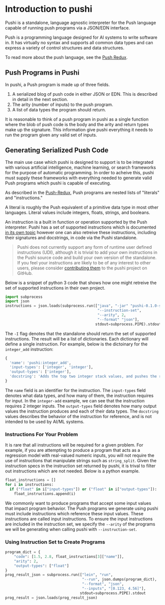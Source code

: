 # Introduction to pushi

Pushi is a standalone, language agnostic interpreter for the Push language
capable of running push programs via a JSON/EDN interface.

Push is a programming language designed for AI systems to write software in.
It has virtually no syntax and supports all common data types and can express
a variety of control structures and data structures.

To read more about the push language, see the [Push Redux](https://erp12.github.io/push-redux/).


## Push Programs in Pushi

In pushi, a Push program is made up of three fields.

1. A serialized blog of push code in either JSON or EDN. This is described in
   detail in the next section.
2. The arity (number of inputs) to the push program.
3. A list of data types the program should return.

It is reasonable to think of a push program in pushi as a single function where
the blob of push code is the body and the arity and return types make up the
signature. This information give pushi everything it needs to run the program
given any valid set of inputs.


## Generating Serialized Push Code

The main use case which pushi is designed to support is to be integrated with
various artificial intelligence, machine learning, or search frameworks for the
purpose of automatic programming. In order to acheive this, pushi must supply
these frameworks with everything needed to generate valid Push programs which
pushi is capable of executing.

As described in the [Push-Redux](https://erp12.github.io/push-redux/), Push
programs are nested lists of "literals" and "instructions."

A literal is roughly the Push equivalent of a primitive data type in most other
languages. Literal values include integers, floats, strings, and booleans.

An instruction is a built in function or operation supported by the Push
interpreter. Pushi has a set of supported instructions which is documented
[in its own topic]() however one can also retreive these instructions, including
their signatures and docstrings, in code via the Pushi standalone.

> Pushi does not currently support any form of runtime user defined instructions
> (UDI), although it is trivial to add your own instructions in the Pushi source
> code and build your own version of the standalone. If you feel your instructions
> are likely to be of any interest to other users, please consider
> [contributing them]() to the pushi project on GitHub.

Below is a snippet of python 3 code that shows how one might retreive the set of
supported instructions in their own project.

```py
import subprocess
import json
instructions = json.loads(subprocess.run(["java", "-jar" "pushi-0.1.0-standalone.jar",
                                          "--instruction-set",
                                          "--arity", 2,
                                          "--format" "json"],
                                         stdout=subprocess.PIPE).stdout)
```

The `-I` flag denotes that the standalone should return the set of supported instructions. The result will be a list of dictionaries. Each dictionary will define a single
instruction. For example, below is the dictoinary for the `integer_add` instruction:

```py
{
  'name': 'pushi:integer_add',
  'input-types': ['integer', 'integer'],
  'output-types': ['integer'],
  'docstring': 'Adds the top two integer stack values, and pushes the result.'
}
```

The `name` field is an identifier for the instruction. The `input-types` field
denotes what data types, and how many of them, the instruction requires for input.
In the `integer-add` example, we can see that the instruction requires 2 integer
inputs. The `output-types` field denotes how many output values
the instruction produces and each of their data types. The `docstring` values
describes the behavior of the instruction for reference, and is not intended to
be used by AI/ML systems.


### Instructions For Your Problem

It is rare that all instructions will be required for a given problem. For
example, if you are attempting to produce a program that acts as a regression
model with real-valued numeric inputs, you will not require the use of instructions
that manipulate strings such as `string_split`. Given the instruction specs
in the instruction set returned by pushi, it is trival to filter out
instructions which are not needed. Below is a python example.

```py
float_instructions = []
for i in instructions:
  if ("float" in i["input-types"]) or ("float" in i["output-types"]):
    float_instructions.append(i)
```

We commonly want to produce programs that accept some input values that impact
program behavior. The Push programs we generate using pushi must include
instructions which reference these input values. These instructions are called
input instructions. To ensure the input instructions are included in the
instruction set, we specify the `--arity` of the programs we will be generating
when calling pushi with `--instruction-set`.


### Using Instruction Set to Create Programs

```py
program_dict = {
    "code": [1.5, 2.8, float_instructions[3]["name"]],
    "arity": 2,
    "output-types": ["float"]
}
prog_result_json = subprocess.run(["lein", "run",
                                   "--run", json.dumps(program_dict),
                                   "--format", "json",
                                   "--inputs", "[0.123, 4.56]"],
                                  stdout=subprocess.PIPE).stdout
prog_result = json.loads(prog_result_json)
```
